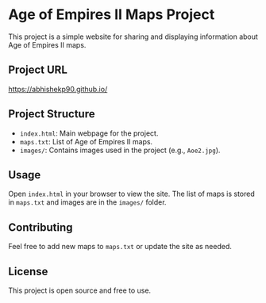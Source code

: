 


# Age of Empires II Maps Project

This project is a simple website for sharing and displaying information about Age of Empires II maps.

## Project URL
https://abhishekp90.github.io/

## Project Structure
- `index.html`: Main webpage for the project.
- `maps.txt`: List of Age of Empires II maps.
- `images/`: Contains images used in the project (e.g., `Aoe2.jpg`).

## Usage
Open `index.html` in your browser to view the site. The list of maps is stored in `maps.txt` and images are in the `images/` folder.

## Contributing
Feel free to add new maps to `maps.txt` or update the site as needed.

## License
This project is open source and free to use.